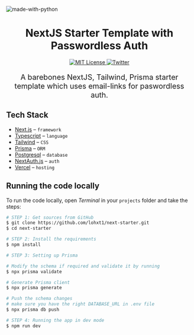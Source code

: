 ![made-with-python](https://shields.io/badge/TypeScript-3178C6?logo=TypeScript&logoColor=FFF&style=flat-square)

<div align="center" >
<h1>
NextJS Starter Template with Passwordless Auth
</h1>
  <a href="https://github.com/trpc/trpc/blob/main/LICENSE">
    <img alt="MIT License" src="https://img.shields.io/github/license/trpc/trpc" />
  </a>
  <a href="https://twitter.com/lohxt">
    <img alt="Twitter" src="https://img.shields.io/twitter/url.svg?label=%40lohxt&style=social&url=https%3A%2F%2Ftwitter.com%2Flohxt" />
  </a>
<p align="center" style="font-weight:400;font-size:20px;">
  A barebones NextJS, Tailwind, Prisma starter template which uses email-links for paswordless auth.
</p>
</div>

## Tech Stack

- [Next.js](https://nextjs.org/) – `framework`
- [Typescript](https://www.typescriptlang.org/) – `language`
- [Tailwind](https://tailwindcss.com/) – `CSS`
- [Prisma](https://prisma.io/) – `ORM`
- [Postgresql](https://railway.app/) – `database`
- [NextAuth.js](https://next-auth.js.org/) – `auth`
- [Vercel](https://vercel.com/) – `hosting`

## Running the code locally

To run the code locally, open _Terminal_ in your `projects` folder and take the steps:

```bash
# STEP 1: Get sources from GitHub
$ git clone https://github.com/lohxt1/next-starter.git
$ cd next-starter

# STEP 2: Install the requirements
$ npm install

# STEP 3: Setting up Prisma

# Modify the schema if required and validate it by running
$ npx prisma validate

# Generate Prisma client
$ npx prisma generate

# Push the schema changes
# make sure you have the right DATABASE_URL in .env file
$ npx prisma db push

# STEP 4: Running the app in dev mode
$ npm run dev
```

